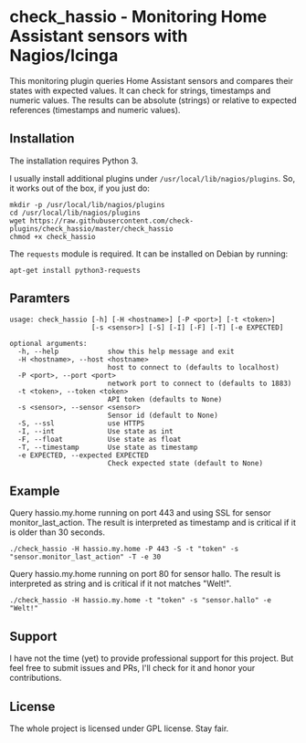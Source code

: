 # check_hassio - Monitoring Home Assistant sensors with Nagios/Icinga

This monitoring plugin queries Home Assistant sensors and compares their states with expected values.
It can check for strings, timestamps and numeric values.
The results can be absolute (strings) or relative to expected references (timestamps and numeric values).

## Installation

The installation requires Python 3.

I usually install additional plugins under `/usr/local/lib/nagios/plugins`.
So, it works out of the box, if you just do:

```
mkdir -p /usr/local/lib/nagios/plugins
cd /usr/local/lib/nagios/plugins
wget https://raw.githubusercontent.com/check-plugins/check_hassio/master/check_hassio
chmod +x check_hassio
```

The `requests` module is required.
It can be installed on Debian by running:

```
apt-get install python3-requests
```

## Paramters

```
usage: check_hassio [-h] [-H <hostname>] [-P <port>] [-t <token>]
                    [-s <sensor>] [-S] [-I] [-F] [-T] [-e EXPECTED]

optional arguments:
  -h, --help            show this help message and exit
  -H <hostname>, --host <hostname>
                        host to connect to (defaults to localhost)
  -P <port>, --port <port>
                        network port to connect to (defaults to 1883)
  -t <token>, --token <token>
                        API token (defaults to None)
  -s <sensor>, --sensor <sensor>
                        Sensor id (default to None)
  -S, --ssl             use HTTPS
  -I, --int             Use state as int
  -F, --float           Use state as float
  -T, --timestamp       Use state as timestamp
  -e EXPECTED, --expected EXPECTED
                        Check expected state (default to None)
```

## Example

Query hassio.my.home running on port 443 and using SSL for sensor monitor_last_action.
The result is interpreted as timestamp and is critical if it is older than 30 seconds.

```
./check_hassio -H hassio.my.home -P 443 -S -t "token" -s "sensor.monitor_last_action" -T -e 30
```

Query hassio.my.home running on port 80 for sensor hallo.
The result is interpreted as string and is critical if it not matches "Welt!".

```
./check_hassio -H hassio.my.home -t "token" -s "sensor.hallo" -e "Welt!"
```

## Support

I have not the time (yet) to provide professional support for this project.
But feel free to submit issues and PRs, I'll check for it and honor your contributions.

## License

The whole project is licensed under GPL license. Stay fair.
